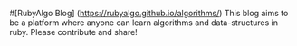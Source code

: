 #[RubyAlgo Blog] (https://rubyalgo.github.io/algorithms/)
This blog aims to be a platform where anyone can learn algorithms and data-structures in ruby.
Please contribute and share!